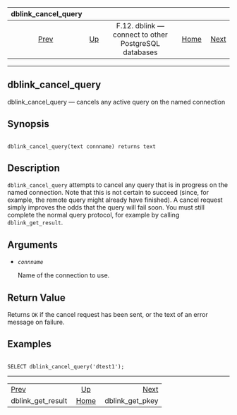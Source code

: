 <!--?xml version="1.0" encoding="UTF-8" standalone="no"?-->

|                    dblink\_cancel\_query                    |                                                                          |                                                      |                                                       |                                                         |
| :---------------------------------------------------------: | :----------------------------------------------------------------------- | :--------------------------------------------------: | ----------------------------------------------------: | ------------------------------------------------------: |
| [Prev](contrib-dblink-get-result.html "dblink_get_result")  | [Up](dblink.html "F.12. dblink — connect to other PostgreSQL databases") | F.12. dblink — connect to other PostgreSQL databases | [Home](index.html "PostgreSQL 17devel Documentation") |  [Next](contrib-dblink-get-pkey.html "dblink_get_pkey") |

***

[]()

## dblink\_cancel\_query

dblink\_cancel\_query — cancels any active query on the named connection

## Synopsis

```

dblink_cancel_query(text connname) returns text
```

## Description

`dblink_cancel_query` attempts to cancel any query that is in progress on the named connection. Note that this is not certain to succeed (since, for example, the remote query might already have finished). A cancel request simply improves the odds that the query will fail soon. You must still complete the normal query protocol, for example by calling `dblink_get_result`.

## Arguments

*   *`connname`*

    Name of the connection to use.

## Return Value

Returns `OK` if the cancel request has been sent, or the text of an error message on failure.

## Examples

```

SELECT dblink_cancel_query('dtest1');
```

***

|                                                             |                                                                          |                                                         |
| :---------------------------------------------------------- | :----------------------------------------------------------------------: | ------------------------------------------------------: |
| [Prev](contrib-dblink-get-result.html "dblink_get_result")  | [Up](dblink.html "F.12. dblink — connect to other PostgreSQL databases") |  [Next](contrib-dblink-get-pkey.html "dblink_get_pkey") |
| dblink\_get\_result                                         |           [Home](index.html "PostgreSQL 17devel Documentation")          |                                       dblink\_get\_pkey |
